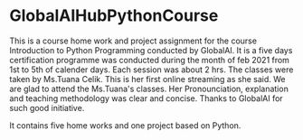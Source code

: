 # GlobalAIHubPythonCourse

This is a course home work and project assignment for the course Introduction to Python Programming 
conducted by GlobalAI. It is a five days certification programme was conducted during the month of feb 2021 from 1st to 5th of calender days.
Each session was about 2 hrs. The classes were taken by Ms.Tuana Celik. This is her first online streaming as she said.
We are glad to attend the Ms.Tuana's classes. Her Pronounciation, explanation and teaching methodology was clear and concise.
Thanks to GlobalAI for such good initiative.

It contains five home works and one project based on Python.
